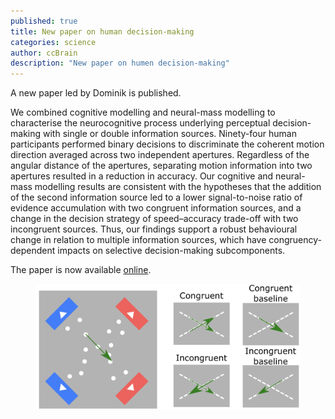 ```yaml
---
published: true
title: New paper on human decision-making
categories: science
author: ccBrain
description: "New paper on humen decision-making"
---
```


A new paper led by Dominik is published.

We combined cognitive modelling and neural-mass modelling to characterise the neurocognitive process underlying perceptual decision-making with single or double information sources. Ninety-four human participants performed binary decisions to discriminate the coherent motion direction averaged across two independent apertures. Regardless of the angular distance of the apertures, separating motion information into two apertures resulted in a reduction in accuracy. Our cognitive and neural-mass modelling results are consistent with the hypotheses that the addition of the second information source led to a lower signal-to-noise ratio of evidence accumulation with two congruent information sources, and a change in the decision strategy of speed–accuracy trade-off with two incongruent sources. Thus, our findings support a robust behavioural change in relation to multiple information sources, which have congruency-dependent impacts on selective decision-making subcomponents.

The paper is now available [online](https://link.springer.com/article/10.3758/s13414-021-02434-7).

<figure  class="center">
    <a href="/images/photo/2DRDMPaper.png"><img src="/images/photo/2DRDMPaper.png" alt=""></a>
</figure>
